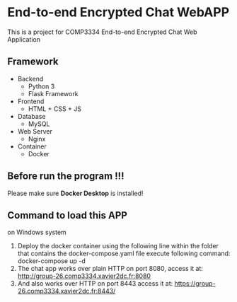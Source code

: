 # End-to-end Encrypted Chat WebAPP
This is a project for COMP3334 End-to-end Encrypted Chat Web Application
## Framework
- Backend
  - Python 3
  - Flask Framework
- Frontend
  - HTML + CSS + JS
- Database
  - MySQL
- Web Server
  - Nginx
- Container
  - Docker

## Before run the program !!!
Please make sure **Docker Desktop** is installed! 

## Command to load this APP
on Windows system
1. Deploy the docker container using the following line within the folder that contains the docker-compose.yaml file
 execute following command: docker-compose up -d
2. The chat app works over plain HTTP on port 8080,
   access it at: http://group-26.comp3334.xavier2dc.fr:8080
3. And also works over HTTP on port 8443
   access it at: https://group-26.comp3334.xavier2dc.fr:8443/   
   
